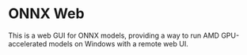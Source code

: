 # ONNX Web

This is a web GUI for ONNX models, providing a way to run AMD GPU-accelerated models on Windows with a remote web UI.
